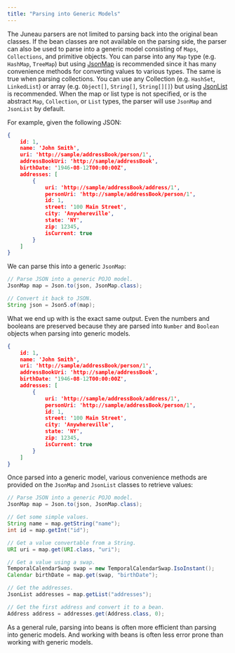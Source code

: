 ```yaml
---
title: "Parsing into Generic Models"
---
```


The Juneau parsers are not limited to parsing back into the original bean classes.
If the bean classes are not available on the parsing side, the parser can also be used to parse into a generic model consisting of `Maps`, `Collections`, and primitive objects.
You can parse into any `Map` type (e.g. `HashMap`, `TreeMap`) but using [JsonMap]({{API_DOCS}}/org/apache/juneau/collections/JsonMap.html) is recommended since it has many convenience methods for converting values to various types.
The same is true when parsing collections.
You can use any Collection (e.g. `HashSet`, `LinkedList`) or array (e.g. `Object[]`, `String[]`, `String[][]`) but using [JsonList]({{API_DOCS}}/org/apache/juneau/collections/JsonList.html) is recommended.
When the map or list type is not specified, or is the abstract `Map`, `Collection`, or `List` types, the parser will use `JsonMap` and `JsonList` by default.

For example, given the following JSON:

```json
{
    id: 1,
    name: 'John Smith',
    uri: 'http://sample/addressBook/person/1',
    addressBookUri: 'http://sample/addressBook',
    birthDate: '1946-08-12T00:00:00Z',
    addresses: [
        {
            uri: 'http://sample/addressBook/address/1',
            personUri: 'http://sample/addressBook/person/1',
            id: 1,
            street: '100 Main Street',
            city: 'Anywhereville',
            state: 'NY',
            zip: 12345,
            isCurrent: true
        }
    ]
}
```

We can parse this into a generic `JsonMap`:

```java
// Parse JSON into a generic POJO model.
JsonMap map = Json.to(json, JsonMap.class);

// Convert it back to JSON.
String json = Json5.of(map);
```

What we end up with is the exact same output.
Even the numbers and booleans are preserved because they are parsed into `Number` and `Boolean` objects when parsing into generic models.

```json
{
    id: 1,
    name: 'John Smith',
    uri: 'http://sample/addressBook/person/1',
    addressBookUri: 'http://sample/addressBook',
    birthDate: '1946-08-12T00:00:00Z',
    addresses: [
        {
            uri: 'http://sample/addressBook/address/1',
            personUri: 'http://sample/addressBook/person/1',
            id: 1,
            street: '100 Main Street',
            city: 'Anywhereville',
            state: 'NY',
            zip: 12345,
            isCurrent: true
        }
    ]
}
```

Once parsed into a generic model, various convenience methods are provided on the `JsonMap` and `JsonList` classes to retrieve values:

```java
// Parse JSON into a generic POJO model.
JsonMap map = Json.to(json, JsonMap.class);

// Get some simple values.
String name = map.getString("name");
int id = map.getInt("id");

// Get a value convertable from a String.
URI uri = map.get(URI.class, "uri");

// Get a value using a swap.
TemporalCalendarSwap swap = new TemporalCalendarSwap.IsoInstant();
Calendar birthDate = map.get(swap, "birthDate");

// Get the addresses.
JsonList addresses = map.getList("addresses");

// Get the first address and convert it to a bean.
Address address = addresses.get(Address.class, 0);
```

As a general rule, parsing into beans is often more efficient than parsing into generic models.
And working with beans is often less error prone than working with generic models.
